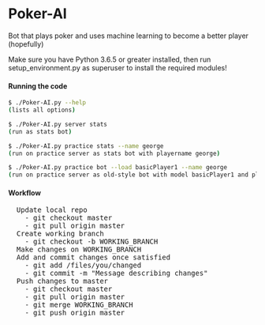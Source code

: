 # Poker-AI
Bot that plays poker and uses machine learning to become a better player (hopefully)

Make sure you have Python 3.6.5 or greater installed, then run setup_environment.py as superuser to install the required modules!
#### Running the code
```sh
$ ./Poker-AI.py --help
(lists all options)

$ ./Poker-AI.py server stats
(run as stats bot)

$ ./Poker-AI.py practice stats --name george
(run on practice server as stats bot with playername george)

$ ./Poker-AI.py practice bot --load basicPlayer1 --name george
(run on practice server as old-style bot with model basicPlayer1 and player name george)
```
#### Workflow
<pre>
  Update local repo
    - git checkout master
    - git pull origin master
  Create working branch
    - git checkout -b WORKING_BRANCH
  Make changes on WORKING_BRANCH
  Add and commit changes once satisfied
    - git add /files/you/changed
    - git commit -m "Message describing changes"
  Push changes to master
    - git checkout master
    - git pull origin master
    - git merge WORKING_BRANCH
    - git push origin master
</pre>
